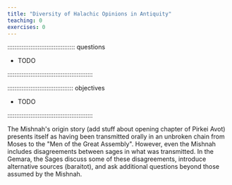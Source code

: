 ```yaml
---
title: "Diversity of Halachic Opinions in Antiquity"
teaching: 0
exercises: 0
---
```


:::::::::::::::::::::::::::::::::::::: questions 

- TODO

::::::::::::::::::::::::::::::::::::::::::::::::

::::::::::::::::::::::::::::::::::::: objectives

- TODO

::::::::::::::::::::::::::::::::::::::::::::::::


The Mishnah's origin story (add stuff about opening chapter of Pirkei Avot) presents itself as having been transmitted orally in an unbroken chain from Moses to the "Men of the Great Assembly". However, even the Mishnah includes disagreements between sages in what was transmitted. In the Gemara, the Sages discuss some of these disagreements, introduce alternative sources (baraitot), and ask additional questions beyond those assumed by the Mishnah. 
